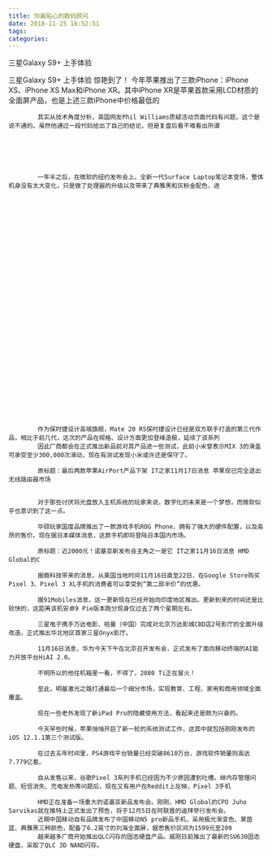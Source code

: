 ```yaml
---
title: 你最贴心的数码顾问
date: 2018-11-25 16:52:51
tags: 
categories: 
---
```

三星Galaxy S9+ 上手体验
<!-- more -->
三星Galaxy S9+ 上手体验
惊艳到了！
            今年苹果推出了三款iPhone：iPhone XS、iPhone XS Max和iPhone XR。其中iPhone XR是苹果首款采用LCD材质的全面屏产品，也是上述三款iPhone中价格最低的            
        
                
                
                
                
            
            其实从技术角度分析，英国网友Phil Williams质疑活动页面代码有问题，这个是说不通的。虽然他通过一段代码给出了自己的结论，但是复盘后看不难看出所谓            
        
                
                
                
                
            
            一年半之后，在微软的纽约发布会上，全新一代Surface Laptop笔记本登场，整体机身没有太大变化，只是做了处理器的升级以及带来了典雅黑和灰粉金配色，进            
        
                
                
                
                
            
                        
        
                
                
                
                
            
                        
        
                
                
                
                
            
                        
        
                
                
                
                
            
                        
        
                
                
                
            
            作为保时捷设计高端旗舰，Mate 20 RS保时捷设计已经是双方联手打造的第三代作品，相比于前几代，这次的产品在规格、设计方面更加登峰造极，延续了该系列            
            因此厂商都会在正式推出新品前对其产品进一些测试，此前小米曾表示MIX 3的滑盖可承受至少300,000次滑动，现在有测试发现小米或许还是保守了。            
            
            原标题：最后两款苹果AirPort产品下架 IT之家11月17日消息 苹果现已完全退出无线路由器市场            
                
                
            对于那些讨厌将光盘放入主机系统的玩家来说，数字化的未来是一个梦想，而微软似乎也意识到了这一点。            
            
            华硕玩家国度品牌推出了一款游戏手机ROG Phone，拥有了强大的硬件配置，以及高昂的售价。现在据日本媒体消息，这款手机即将登陆日本国内市场。            
            
            原标题：近2000元！诺基亚新发布会主角之一是它 IT之家11月16日消息 HMD Global的C            
            
            据瘾科技带来的消息，从美国当地时间11月16日直至22日，在Google Store购买Pixel 3、Pixel 3 XL手机的消费者可以享受到“第二部半价”的优惠。            
        
            据91Mobiles消息，这一更新现在已经开始向印度地区推出。更新到来的时间还是比较快的，这距离该机安卓9 Pie版本跑分现身仅过去了两个星期左右。            
        
            三星电子携手万达电影、哈曼（中国）完成对北京万达影城CBD店2号影厅的全面升级改造，正式推出华北地区首家三星Onyx影厅。            
        
            11月16日消息，华为今天下午在北京召开发布会，正式发布了面向移动终端的AI能力开放平台HiAI 2.0。            
        
            不明所以的他往机箱里一看，不得了，2080 Ti正在冒火！            
        
            至此，明基激光之路打通最后一个细分市场，实现教育、工程、家用和商用领域全面覆盖。            
        
            现在一些老外发现了新iPad Pro的隐藏使用方法，看起来还是颇为兴奋的。            
                
            今天早些时候，苹果悄悄开启了新一轮的系统测试工作，这其中就包括刚刚发布的iOS 12.1.1第三个测试版。            
        
            在过去五年时间里，PS4游戏平台销量已经突破8610万台，游戏软件销量则高达7.779亿套。            
        
            自从发售以来，谷歌Pixel 3系列手机已经因为不少原因遭到吐槽。继内存管理问题、短信消失、充电发热等问题后，现在又有用户在Reddit上反映，Pixel 3手机            
        
            HMD正在准备一场重大的诺基亚新品发布会。刚刚，HMD Global的CPO Juho Sarvikas就在推特上正式发出了预告，将于12月5日在阿联酋的迪拜举行发布会。            
            近期中国移动自有品牌发布了中国移动N5 pro新品手机，采用极光渐变色、莱茵蓝、典雅黑三种颜色，配备了6.2英寸的刘海全面屏，据悉售价区间为1599元至209            
            越来越多厂商开始推出QLC闪存的固态硬盘产品。威刚日前推出了最新的SU630固态硬盘，采取了QLC 3D NAND闪存。            
        
                
